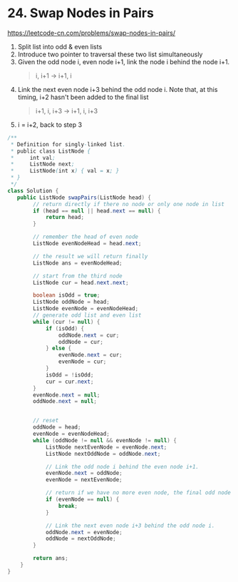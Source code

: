# 24. Swap Nodes in Pairs
https://leetcode-cn.com/problems/swap-nodes-in-pairs/

1. Split list into odd & even lists
2. Introduce two pointer to traversal these two list simultaneously
3. Given the odd node i, even node i+1, link the node i behind the node i+1. 
   > i, i+1 -> i+1, i
4. Link the next even node i+3 behind the odd node i. Note that, at this timing, i+2 hasn't been added to the final list
   > i+1, i, i+3 -> i+1, i, i+3
5. i = i+2, back to step 3


```java
/**
 * Definition for singly-linked list.
 * public class ListNode {
 *     int val;
 *     ListNode next;
 *     ListNode(int x) { val = x; }
 * }
 */
class Solution {
   public ListNode swapPairs(ListNode head) {
        // return directly if there no node or only one node in list
        if (head == null || head.next == null) {
            return head;
        }

        // remember the head of even node
        ListNode evenNodeHead = head.next;

        // the result we will return finally
        ListNode ans = evenNodeHead;

        // start from the third node
        ListNode cur = head.next.next;

        boolean isOdd = true;
        ListNode oddNode = head;
        ListNode evenNode = evenNodeHead;
        // generate odd list and even list
        while (cur != null) {
            if (isOdd) {
                oddNode.next = cur;
                oddNode = cur;
            } else {
                evenNode.next = cur;
                evenNode = cur;
            }
            isOdd = !isOdd;
            cur = cur.next;
        }
        evenNode.next = null;
        oddNode.next = null;


        // reset
        oddNode = head;
        evenNode = evenNodeHead;
        while (oddNode != null && evenNode != null) {
            ListNode nextEvenNode = evenNode.next;
            ListNode nextOddNode = oddNode.next;

            // Link the odd node i behind the even node i+1. 
            evenNode.next = oddNode;
            evenNode = nextEvenNode;

            // return if we have no more even node, the final odd node is already linked behind the previous odd node.
            if (evenNode == null) {
                break;
            }

            // Link the next even node i+3 behind the odd node i.
            oddNode.next = evenNode;
            oddNode = nextOddNode;
        }

        return ans;
    }
}
```


